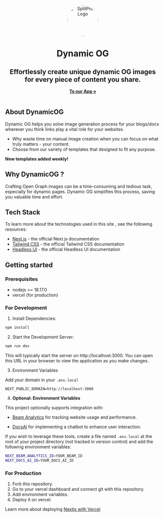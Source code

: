 <p align="center" style="margin-top: 12px">
  <a href="https://dynamicog.com">
  <img width="100px"  style="border-radius: 50%;" src="https://www.dynamicog.com/logo.png" alt="SplitPro Logo">
  </a>

  <h1 align="center">Dynamic OG</h1>
  <h2 align="center">Effortlessly create unique dynamic OG images for every piece of content you share.

</h2>

<p align="center">
    <a href="https://dynamicog.com"><strong>To our App »</strong></a>
    <br />
    <br />
  </p>
</p>

## About DynamicOG


Dynamic OG helps you solve image generation process for your blogs/docs wherever you think links play a vital role for your websites.

- Why waste time on manual image creation when you can focus on what truly matters - your content.
- Choose from our variety of templates that designed to fit any purpose.

**New templates added weekly!**

## Why  DynamicOG ?

Crafting Open Graph images can be a time-consuming and tedious task, especially for dynamic pages. Dynamic OG simplifies this process, saving you valuable time and effort.

## Tech Stack


To learn more about the technologies used in this site , see the following resources:

- [Next.js](https://nextjs.org/docs) - the official Next.js documentation
- [Tailwind CSS](https://tailwindcss.com/docs) - the official Tailwind CSS documentation
- [Headless UI](https://headlessui.dev) - the official Headless UI documentation

## Getting started

### Prerequisites
- nodejs >= 18.17.0
- vercel (for production)

### For Development

1. Install Dependencies:

```bash
npm install
```

2. Start the Development Server:

```bash
npm run dev
```

This will typically start the server on http://localhost:3000. You can open this URL in your browser to view the application as you make changes.

3. Environment Variables

Add your domain in your `.env.local`

```
NEXT_PUBLIC_DOMAIN=http://localhost:3000
```
4. **Optional: Environment Variables**

This project optionally supports integration with:

- [Beam Analytics](https://beamanalytics.io/) for tracking website usage and performance.

- [DocsAI](docsai.app) for implementing a chatbot to enhance user interaction.

If you wish to leverage these tools, create a file named `.env.local` at the root of your project directory (not tracked in version control) and add the following environment variables:

```bash
NEXT_BEAM_ANALYTICS_ID=YOUR_BEAM_ID
NEXT_DOCS_AI_ID=YOUR_DOCS_AI_ID
```

### For Production


1. Fork this repository. 
2. Go to your vercel dashboard and connect git with this repository.
3. Add environment variables. 
4. Deploy it on vercel. 

Learn more about deploying [Nextjs with Vercel](https://nextjs.org/learn-pages-router/basics/deploying-nextjs-app/deploy)


